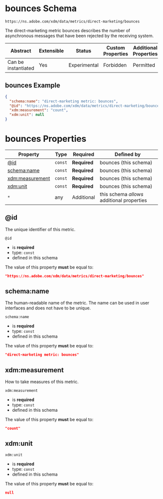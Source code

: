 
# bounces Schema

```
https://ns.adobe.com/xdm/data/metrics/direct-marketing/bounces
```

The direct-marketing metric bounces describes the number of asynchronous messages that have been rejected by the receiving system.

| Abstract | Extensible | Status | Custom Properties | Additional Properties | Defined In |
|----------|------------|--------|-------------------|-----------------------|------------|
| Can be instantiated | Yes | Experimental | Forbidden | Permitted | [data/bounces.schema.json](data/bounces.schema.json) |

## bounces Example
```json
{
  "schema:name": "direct-marketing metric: bounces",
  "@id": "https://ns.adobe.com/xdm/data/metrics/direct-marketing/bounces",
  "xdm:measurement": "count",
  "xdm:unit": null
}
```

# bounces Properties

| Property | Type | Required | Defined by |
|----------|------|----------|------------|
| [@id](#@id) | `const` | **Required** | bounces (this schema) |
| [schema:name](#schemaname) | `const` | **Required** | bounces (this schema) |
| [xdm:measurement](#xdmmeasurement) | `const` | **Required** | bounces (this schema) |
| [xdm:unit](#xdmunit) | `const` | **Required** | bounces (this schema) |
| `*` | any | Additional | this schema *allows* additional properties |

## @id

The unique identifier of this metric.

`@id`
* is **required**
* type: `const`
* defined in this schema

The value of this property **must** be equal to:

```json
"https://ns.adobe.com/xdm/data/metrics/direct-marketing/bounces"
```





## schema:name

The human-readable name of the metric. The name can be used in user interfaces and does not have to be unique.

`schema:name`
* is **required**
* type: `const`
* defined in this schema

The value of this property **must** be equal to:

```json
"direct-marketing metric: bounces"
```





## xdm:measurement

How to take measures of this metric.

`xdm:measurement`
* is **required**
* type: `const`
* defined in this schema

The value of this property **must** be equal to:

```json
"count"
```





## xdm:unit


`xdm:unit`
* is **required**
* type: `const`
* defined in this schema

The value of this property **must** be equal to:

```json
null
```




